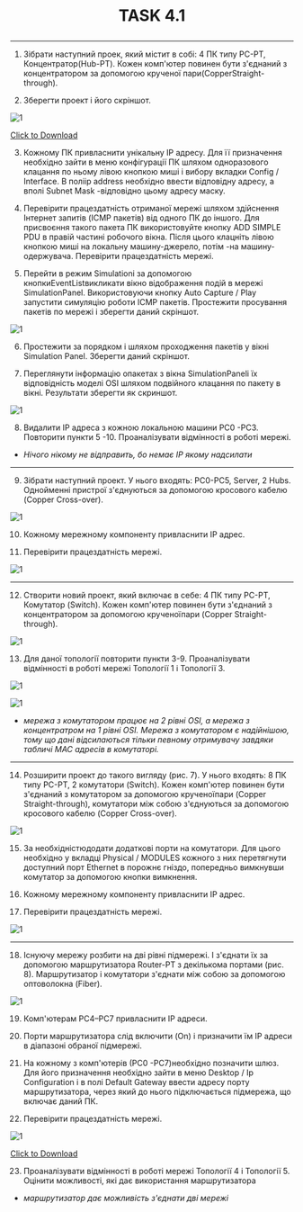 # <p align="center">__TASK 4.1__</p>

---


1. Зібрати наступний проек, який містит в собі: 4 ПК типу PC-PT, Концентратор(Hub-PT). Кожен  комп'ютер  повинен  бути  з'єднаний  з концентратором за допомогою крученої пари(CopperStraight-through).

2. Зберегти проект і його скріншот.

  ![1](screenshots/1.png)

  <a href="files/1.pkt" download>Click to Download</a>


3. Кожному  ПК  привласнити  унікальну IP  адресу.  Для її призначення необхідно  зайти  в меню  конфігурації ПК  шляхом  одноразового клацання  по ньому  лівою  кнопкою  миші  і  вибору  вкладки  Config  /  Interface.  В  поліip address необхідно ввести відповідну адресу, а вполі Subnet Mask -відповідно цьому адресу маску.

4. Перевірити  працездатність  отриманої  мережі  шляхом  здійснення Інтернет  запитів  (ICMP  пакетів)  від  одного  ПК  до  іншого.  Для  присвоєння такого пакета ПК використовуйте кнопку ADD SIMPLE PDU в правій частині робочого  вікна.  Після  цього  клацніть  лівою  кнопкою  миші  на  локальну машину-джерело, потім -на машину-одержувача. Перевірити працездатність мережі.

5. Перейти  в  режим Simulationі  за  допомогою  кнопкиEventListвикликати вікно відображення подій в мережі SimulationPanel. Використовуючи  кнопку  Auto  Capture  /  Play  запустити  симуляцію роботи  ICMP  пакетів.  Простежити  просування  пакетів  по  мережі  і  зберегти даний скріншот.

  ![1](screenshots/2.png)

6. Простежити  за  порядком  і  шляхом  проходження  пакетів  у  вікні Simulation Panel. Зберегти даний скріншот.

7. Переглянути  інформацію опакетах  з  вікна SimulationPanelі  їх відповідність моделі OSI шляхом подвійного клацання по пакету в вікні. Результати зберегти як скриншот.

  ![1](screenshots/3.png)

8. Видалити  IP  адреса  з  кожною  локальною  машини  PC0 -PC3. Повторити пункти 5 -10. Проаналізувати відмінності в роботі мережі.

  * _Нічого нікому не відправить, бо немає IP якому надсилати_

---

9. Зібрати наступний проект. У нього входять: PC0-PC5, Server, 2  Hubs.  Однойменні  пристрої  з'єднуються  за  допомогою  кросового  кабелю (Copper Cross-over).

  ![1](screenshots/4.png)

10. Кожному мережному компоненту привласнити IP адрес.

11. Перевірити працездатність мережі.

  ![1](screenshots/5.png)

---

12. Створити  новий  проект,  який  включає  в  себе:  4  ПК  типу  PC-PT, Комутатор    (Switch).    Кожен    комп'ютер    повинен    бути    з'єднаний    з концентратором  за допомогою  крученоїпари  (Copper  Straight-through).

  ![1](screenshots/6.png)

13. Для   даної   топології   повторити   пункти   3-9.   Проаналізувати відмінності в роботі мережі Топології 1 і Топології 3.

  ![1](screenshots/7.png)

  ![1](screenshots/8.png)

  * _мережа з комутатором працює на 2 рівні OSI, а мережа з концентратром на 1 рівні OSI. Мережа з комутатором є надійнішою, тому що дані відсилаються тільки певному отримувачу завдяки табличі MAC адресів в комутаторі._

---

14. Розширити проект до такого вигляду (рис. 7). У нього входять: 8 ПК типу PC-PT, 2 комутатори (Switch). Кожен комп'ютер повинен бути з'єднаний з   комутатором   за   допомогою   крученоїпари   (Copper Straight-through), комутатори  між  собою з'єднуються  за допомогою кросового кабелю (Copper Cross-over).

  ![1](screenshots/9.png)

15. За необхідністюдодати  додаткові  порти  на  комутатори.  Для  цього необхідно  у  вкладці  Physical  /  MODULES  кожного  з  них  перетягнути доступний порт Ethernet в порожнє гніздо, попередньо вимкнувши комутатор за допомогою кнопки вимкнення.

16. Кожному мережному компоненту привласнити IP адрес.

17. Перевірити працездатність мережі.

  ![1](screenshots/10.png)

---

18. Існуючу  мережу  розбити  на  дві  рівні  підмережі.  І  з'єднати  їх  за допомогою   маршрутизатора   Router-PT   з   декількома   портами   (рис.   8). Маршрутизатор і комутатори з'єднати між собою за допомогою оптоволокна (Fiber).

  ![1](screenshots/11.png)

19. Комп'ютерам РС4–РС7 привласнити  IP  адреси.

20. Порти  маршрутизатора  слід  включити  (On)  і  призначити  їм  IP адреси в діапазоні обраної підмережі.

21. На кожному з комп'ютерів (РС0 -РС7)необхідно позначити шлюз. Для  його призначення  необхідно  зайти в  меню  Desktop  /  Ip  Configuration і  в полі  Default  Gateway  ввести  адресу  порту  маршрутизатора,  через  який  до нього підключається підмережа, що включає даний ПК.

22. Перевірити працездатність мережі.

  ![1](screenshots/12.png)

  <a href="files/4.1_v2.pkt" download>Click to Download</a>

23. Проаналізувати відмінності в роботі мережі Топології 4 і Топології 5. Оцінити можливості, які дає використання маршрутизатора

  * _маршрутизатор дає можливість з'єднати дві мережі_
